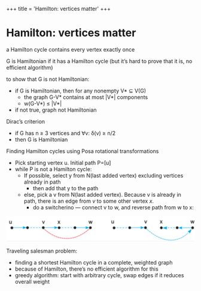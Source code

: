 +++
title = 'Hamilton: vertices matter'
+++
# Hamilton: vertices matter
a Hamilton cycle contains every vertex exactly once

G is Hamiltonian if it has a Hamilton cycle (but it’s hard to prove that it is, no efficient algorithm)

to show that G is not Hamiltonian:

- if G is Hamiltonian, then for any nonempty V* ⊆ V(G)
    - the graph G-V* contains at most |V*| components
    - w(G-V*) ≤ |V*|
- if not true, graph not Hamiltonian

Dirac’s criterion

- if G has n ≥ 3 vertices and ∀v: δ(v) ≥ n/2
- then G is Hamiltonian

Finding Hamilton cycles using Posa rotational transformations

- Pick starting vertex u. Initial path P=[u]
- while P is not a Hamilton cycle:
    - If possible, select y from N(last added vertex) excluding vertices already in path
        - then add that y to the path
    - else, pick a v from N(last added vertex). Because v is already in path, there is an edge from *v* to some other vertex *x*.
        - do a switcherino — connect v to w, and reverse path from w to x:

![](ba0b20e18d5e71412dc9848cf341f3ec.png)

Traveling salesman problem:

- finding a shortest Hamilton cycle in a complete, weighted graph
- because of Hamilton, there’s no efficient algorithm for this
- greedy algorithm: start with arbitrary cycle, swap edges if it reduces overall weight
